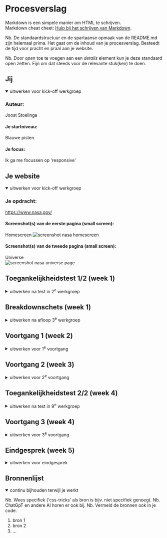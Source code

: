 # Procesverslag
Markdown is een simpele manier om HTML te schrijven.  
Markdown cheat cheet: [Hulp bij het schrijven van Markdown](https://github.com/adam-p/markdown-here/wiki/Markdown-Cheatsheet).

Nb. De standaardstructuur en de spartaanse opmaak van de README.md zijn helemaal prima. Het gaat om de inhoud van je procesverslag. Besteedt de tijd voor pracht en praal aan je website.

Nb. Door *open* toe te voegen aan een *details* element kun je deze standaard open zetten. Fijn om dat steeds voor de relevante stuk(ken) te doen.





## Jij

<details open>
  <summary>uitwerken voor kick-off werkgroep</summary>

  ### Auteur:
  Joost Stoelinga

  #### Je startniveau:
  Blauwe pisten

  #### Je focus:
  Ik ga me focussen op 'responsive'
 
</details>





## Je website

<details open>
  <summary>uitwerken voor kick-off werkgroep</summary>

  ### Je opdracht:
  https://www.nasa.gov/

  #### Screenshot(s) van de eerste pagina (small screen): 
  Homescreen 
  <img src="readme-images/NasaHomePage.png/" width="375px" alt="screenshot nasa homescreen">

  #### Screenshot(s) van de tweede pagina (small screen):
  Universe  
  <img src="readme-images/NasaUniversePage.png" width="375px" alt="screenshot nasa universe page">
 
</details>



## Toegankelijkheidstest 1/2 (week 1)

<details>
  <summary>uitwerken na test in 2<sup>e</sup> werkgroep</summary>

  ### Bevindingen
  Lijst met je bevindingen die in de test naar voren kwamen:

Content

Het is hier en daar nodig om lastige tekst en woorden te gebruiken om de content te duiden die word weergegeven op de website. Dit zit hem in de wetenschappelijke aard van de pagina. Verder vind ik het niet echt toegankelijk dat er images gebruikt worden als link. Voor de images is wel een alternatieve link beschikbaar maar het had extra toegankelijk geweest.

Global code

Ik heb via [validator W3c](https://validator.w3.org/nu/?doc=https%3A%2F%2Fwww.nasa.gov%2F) de website van NASA gevalideerd en hieruit bleek dat er 318 error’s stonden in de HTML en CSS van de website. Verder had ik zelf niet veel aan te merken op de Global code.

Keyboard

Geen notes

Mobile & Touch

Geen notes

Headings

De Headings op de NASA website kloppen niet helemaal. Zo kon in nergens een H1 vonden (vermoedelijk de IMG van het logo). Verder kwam ik enkel H2 elementen tegen en geen H1 of H2.

Lists

Geen notes

Images

Op het gebied van de Images is de website van NASA ook niet compatibel met de W3c standaard. Zo heb ik gezien dat de Alt omschrijving vaak wel aanwezig is maar geen duidelijke omschrijving geeft van de content. Bijvoorbeeld, er stond een afbeelding van een berg met daarbij de Alt text: Tips for star viewing from NASA. Verder stond er geen text in images. Alleen worder er wel veel images als linkjes gebruikt.

Media (Video & Audio)

Ik heb niet veel video’s of audio elementen gevonden op de website van NASA maar waar ze wel gebruikt werden stonden de animaties vaak wel op autoplay. Wanneer dit gebeurde konden deze wel gepauzeerd worden. 

Controls

Op het gebied van controls was ik wel vrij tevreden over de toegankelijkheid. Alleen de IMG’s als links die ik al eerder aanhield zijn niet top.

Appearance

De website van NASA bied geen light & Dark mode of high-contrast mode aan. De 200% increase zoom ziet er wel goed uit.

Animations

De animaties die gebruikt werden op de website zijn subtiel en te pauzeren.

</details>



## Breakdownschets (week 1)

<details>
  <summary>uitwerken na afloop 3<sup>e</sup> werkgroep</summary>

  ### de hele pagina: 
  <img src="readme-images/dummy-plaatje.jpg" width="375px" alt="breakdown van de hele pagina">

  ### dynamisch deel (bijv menu): 
  <img src="readme-images/dummy-plaatje.jpg" width="375px" alt="breakdown van een dynamisch deel">

  ### wellicht nog een dynamisch deel (bijv filter): 
  <img src="readme-images/dummy-plaatje.jpg" width="375px" alt="breakdown van nog een dynamisch deel">

</details>





## Voortgang 1 (week 2)

<details>
  <summary>uitwerken voor 1<sup>e</sup> voortgang</summary>

  ### Stand van zaken
  - ik heb in de footer de HTML opgeschoond en zodat ik deze beter kan aanspreken in CSS. Voorheen had ik gebruik gemaakt van articles, ul en li. Nu heb ik het alsnog gedaan met ul en li items maar deze zijn nu als child van de section gestructureerd.

  ### Agenda voor meeting
  samen met je groepje opstellen

student 1 (Ik zelf)
- kijken naar de vormgeving van mijn header en footer.
- een gradient toevoegen op mijn images waardoor de tekst beter te lezen is.
- een responsive carousel maken

  ### Verslag van meeting
  hier na afloop snel de uitkomsten van de meeting vastleggen

  - punt 1
  - punt 2
  - nog een punt
  - ...

</details>





## Voortgang 2 (week 3)

<details>
  <summary>uitwerken voor 2<sup>e</sup> voortgang</summary>

  ### Stand van zaken
  hier dit ging goed & dit was lastig (neem ook screenshots op van delen van je website en code)


  ### Agenda voor meeting
  samen met je groepje opstellen

  | student 1      | student 2          | student 3    | student 4        |
  | ---            | ---                | ---          | ---              |
  | dit bespreken  | en dit             | en ik dit    | en dan ik dat    |
  | en dat ook nog | dit als er tijd is | nog een punt | dit wil ik zeker |
  | ...            | ...                | ...          | ...              |


  ### Verslag van meeting
  hier na afloop snel de uitkomsten van de meeting vastleggen

  - punt 1
  - punt 2
  - nog een punt
- ...

</details>





## Toegankelijkheidstest 2/2 (week 4)

<details>
  <summary>uitwerken na test in 9<sup>e</sup> werkgroep</summary>

  ### Bevindingen
  Lijst met je bevindingen die in de test naar voren kwamen (geef ook aan wat er verbeterd is):

</details>





## Voortgang 3 (week 4)

<details>
  <summary>uitwerken voor 3<sup>e</sup> voortgang</summary>

  ### Stand van zaken
  hier dit ging goed & dit was lastig (neem ook screenshots op van delen van je website en code)


  ### Agenda voor meeting
  samen met je groepje opstellen

  | student 1      | student 2          | student 3    | student 4        |
  | ---            | ---                | ---          | ---              |
  | dit bespreken  | en dit             | en ik dit    | en dan ik dat    |
  | en dat ook nog | dit als er tijd is | nog een punt | dit wil ik zeker |
  | ...            | ...                | ...          | ...              |


  ### Verslag van meeting
  hier na afloop snel de uitkomsten van de meeting vastleggen

  - punt 1
  - punt 2
  - nog een punt
  - ...

</details>





## Eindgesprek (week 5)

<details>
  <summary>uitwerken voor eindgesprek</summary>

  ### Je uitkomst - karakteristiek screenshots:
  <img src="readme-images/dummy-plaatje.jpg" width="375px" alt="uitomst opdracht 1">


  ### Dit ging goed/Heb ik geleerd: 
  Korte omschrijving met plaatjes

  <img src="readme-images/dummy-plaatje.jpg" width="375px" alt="top">


  ### Dit was lastig/Is niet gelukt:
  Korte omschrijving met plaatjes

  <img src="readme-images/dummy-plaatje.jpg" width="375px" alt="bummer">
</details>





## Bronnenlijst

<details open>
  <summary>continu bijhouden terwijl je werkt</summary>

  Nb. Wees specifiek ('css-tricks' als bron is bijv. niet specifiek genoeg). 
  Nb. ChatGpT en andere AI horen er ook bij.
  Nb. Vermeld de bronnen ook in je code.

  1. bron 1
  2. bron 2
  3. ...

</details>